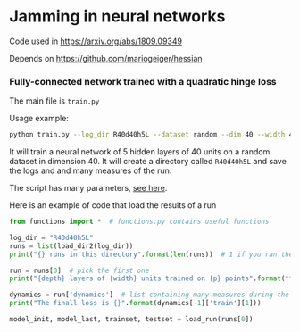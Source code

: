 # Jamming in neural networks

Code used in https://arxiv.org/abs/1809.09349

Depends on https://github.com/mariogeiger/hessian

### Fully-connected network trained with a quadratic hinge loss

The main file is `train.py`

Usage example:
```bash
python train.py --log_dir R40d40h5L --dataset random --dim 40 --width 40 --depth 5 --p 24000 --optimizer adam --init orth --n_steps_max 1M --learning_rate 0.1 --max_learning_rate 0.1
```

It will train a neural network of 5 hidden layers of 40 units on a random dataset in dimension 40.
It will create a directory called `R40d40h5L` and save the logs and and many measures of the run.

The script has many parameters, [see here](https://github.com/mariogeiger/nn_jamming/blob/master/train.py#L18-L50).

Here is an example of code that load the results of a run
```python
from functions import *  # functions.py contains useful functions

log_dir = "R40d40h5L"
runs = list(load_dir2(log_dir))
print("{} runs in this directory".format(len(runs))  # 1 if you ran the command above

run = runs[0]  # pick the first one
print("{depth} layers of {width} units trained on {p} points".format(**run['desc']))

dynamics = run['dynamics']  # list containing many measures during the training
print("The finall loss is {}".format(dynamics[-1]['train'][1]))

model_init, model_last, trainset, testset = load_run(runs[0])
```

